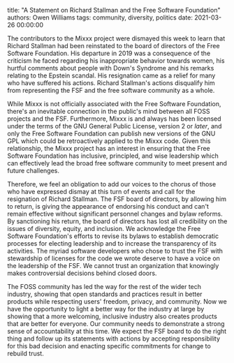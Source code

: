 title: "A Statement on Richard Stallman and the Free Software Foundation"
authors: Owen Williams
tags: community, diversity, politics
date: 2021-03-26 00:00:00

The contributors to the Mixxx project were dismayed this week to learn that Richard Stallman had been reinstated to the board of directors of the Free Software Foundation.
His departure in 2019 was a consequence of the criticism he faced regarding his inappropriate behavior towards women, his hurtful comments about people with Down's Syndrome and his remarks relating to the Epstein scandal.
His resignation came as a relief for many who have suffered his actions.
Richard Stallman's actions disqualify him from representing the FSF and the free software community as a whole.

While Mixxx is not officially associated with the Free Software Foundation, there's an inevitable connection in the public's mind between all FOSS projects and the FSF.
Furthermore, Mixxx is and always has been licensed under the terms of the GNU General Public License, version 2 or *later*, and only the Free Software Foundation can publish new versions of the GNU GPL which could be retroactively applied to the Mixxx code.
Given this relationship, the Mixxx project has an interest in ensuring that the Free Software Foundation has inclusive, principled, and wise leadership which can effectively lead the broad free software community to meet present and future challenges.

Therefore, we feel an obligation to add our voices to the chorus of those who have expressed dismay at this turn of events and call for the resignation of Richard Stallman.
The FSF board of directors, by allowing him to return, is giving the appearance of endorsing his conduct and can't remain effective without significant personnel changes and bylaw reforms.
By sanctioning his return, the board of directors has lost all credibility on the issues of diversity, equity, and inclusion.
We acknowledge the Free Software Foundation's efforts to revise its bylaws to establish democratic processes for electing leadership and to increase the transparency of its activities.
The myriad software developers who chose to trust the FSF with stewardship of licenses for the code we wrote deserve to have a voice on the leadership of the FSF.
We cannot trust an organization that knowingly makes controversial decisions behind closed doors.

The FOSS community has led the way for the rest of the wider tech industry, showing that open standards and practices result in better products while respecting users' freedom, privacy, and community.
Now we have the opportunity to light a better way for the industry at large by showing that a more welcoming, inclusive industry also creates products that are better for everyone.
Our community needs to demonstrate a strong sense of accountability at this time.
We expect the FSF board to do the right thing and follow up its statements with actions by accepting responsibility for this bad decision and enacting specific commitments for change to rebuild trust.

